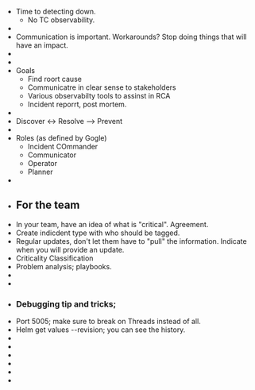 - Time to detecting down.
	- No TC observability.
-
- Communication is important. Workarounds? Stop doing things that will have an impact.
-
-
- Goals
	- Find roort cause
	- Communicatre in clear sense to stakeholders
	- Various observabilty tools to assinst in RCA
	- Incident reporrt, post mortem.
-
- Discover <-> Resolve --> Prevent
-
- Roles (as defined by Gogle)
	- Incident COmmander
	- Communicator
	- Operator
	- Planner
-
- ## For the team
- In your team, have an idea of what is "critical". Agreement.
- Create indicdent type with who should be tagged.
- Regular updates, don't let them have to "pull" the information. Indicate when you will provide an update.
- Criticality Classification
- Problem analysis; playbooks.
-
-
- ### Debugging tip and tricks;
- Port 5005; make sure to break on Threads instead of all.
- Helm get values --revision; you can see the history.
-
-
-
-
-
-